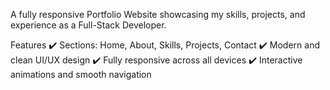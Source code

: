 A fully responsive Portfolio Website showcasing my skills, projects, and experience as a Full-Stack Developer.

Features
✔️ Sections: Home, About, Skills, Projects, Contact
✔️ Modern and clean UI/UX design
✔️ Fully responsive across all devices
✔️ Interactive animations and smooth navigation
